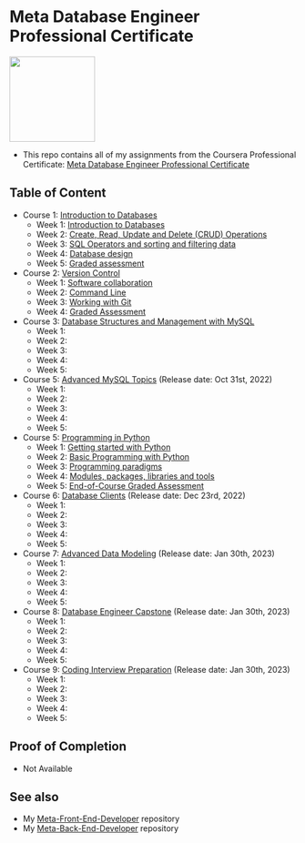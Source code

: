 # Meta Database Engineer Professional Certificate

<img src="./meta-logo.png" width=150>

- This repo contains all of my assignments from the Coursera Professional Certificate: [Meta Database Engineer Professional Certificate](https://www.coursera.org/professional-certificates/meta-database-engineer)

## Table of Content

- Course 1: [Introduction to Databases](https://www.coursera.org/learn/introduction-to-databases?specialization=meta-database-engineer)
  * Week 1: [Introduction to Databases](https://github.com/ginny100/Meta-Database-Engineer/tree/master/Course%201%20-%20Introduction%20to%20Databases/Week%201%20-%20Introduction%20to%20Databases)
  * Week 2: [Create, Read, Update and Delete (CRUD) Operations](https://github.com/ginny100/Meta-Database-Engineer/tree/master/Course%201%20-%20Introduction%20to%20Databases/Week%202%20-%20Create%2C%20Read%2C%20Update%20and%20Delete%20(CRUD)%20Operations)
  * Week 3: [SQL Operators and sorting and filtering data](https://github.com/ginny100/Meta-Database-Engineer/tree/master/Course%201%20-%20Introduction%20to%20Databases/Week%203%20-%20SQL%20Operators%20and%20sorting%20and%20filtering%20data)
  * Week 4: [Database design](https://github.com/ginny100/Meta-Database-Engineer/tree/master/Course%201%20-%20Introduction%20to%20Databases/Week%204%20-%20Database%20design)
  * Week 5: [Graded assessment](https://github.com/ginny100/Meta-Database-Engineer/tree/master/Course%201%20-%20Introduction%20to%20Databases/Week%205%20-%20Graded%20assessment)
- Course 2: [Version Control](https://www.coursera.org/learn/introduction-to-version-control?specialization=meta-front-end-developer)
  * Week 1: [Software collaboration](https://github.com/ginny100/Meta-Database-Engineer/tree/master/Course%202%20-%20Version%20Control/Week%201%20-%20Software%20collaboration)
  * Week 2: [Command Line](https://github.com/ginny100/Meta-Database-Engineer/tree/master/Course%202%20-%20Version%20Control/Week%202%20-%20Command%20Line)
  * Week 3: [Working with Git](https://github.com/ginny100/Meta-Database-Engineer/tree/master/Course%202%20-%20Version%20Control/Week%203%20-%20Working%20with%20Git)
  * Week 4: [Graded Assessment](https://github.com/ginny100/Meta-Database-Engineer/tree/master/Course%202%20-%20Version%20Control/Week%204%20-%20Graded%20Assessment)
- Course 3: [Database Structures and Management with MySQL](https://www.coursera.org/learn/database-structures-and-management-with-mysql?specialization=meta-database-engineer)
  * Week 1: 
  * Week 2: 
  * Week 3: 
  * Week 4: 
  * Week 5: 
- Course 5: [Advanced MySQL Topics](https://www.coursera.org/learn/advanced-mysql-topics?specialization=meta-database-engineer) (Release date: Oct 31st, 2022)
  * Week 1: 
  * Week 2: 
  * Week 3: 
  * Week 4: 
  * Week 5: 
- Course 5: [Programming in Python](https://www.coursera.org/learn/programming-in-python?specialization=meta-back-end-developer)
  * Week 1: [Getting started with Python](https://github.com/ginny100/Meta-Database-Engineer/tree/master/Course%205%20-%20Programming%20in%20Python/Week%201%20-%20Getting%20started%20with%20Python)
  * Week 2: [Basic Programming with Python](https://github.com/ginny100/Meta-Database-Engineer/tree/master/Course%205%20-%20Programming%20in%20Python/Week%202%20-%20Basic%20Programming%20with%20Python)
  * Week 3: [Programming paradigms](https://github.com/ginny100/Meta-Database-Engineer/tree/master/Course%205%20-%20Programming%20in%20Python/Week%203%20-%20Programming%20paradigms)
  * Week 4: [Modules, packages, libraries and tools](https://github.com/ginny100/Meta-Database-Engineer/tree/master/Course%205%20-%20Programming%20in%20Python/Week%204%20-%20Modules%2C%20packages%2C%20libraries%20and%20tools)
  * Week 5: [End-of-Course Graded Assessment](https://github.com/ginny100/Meta-Database-Engineer/tree/master/Course%205%20-%20Programming%20in%20Python/Week%205%20-%20End-of-Course%20Graded%20Assessment)
- Course 6: [Database Clients](https://www.coursera.org/learn/database-clients?specialization=meta-database-engineer) (Release date: Dec 23rd, 2022)
  * Week 1: 
  * Week 2: 
  * Week 3: 
  * Week 4: 
  * Week 5: 
- Course 7: [Advanced Data Modeling](https://www.coursera.org/learn/advanced-data-modeling?specialization=meta-database-engineer) (Release date: Jan 30th, 2023)
  * Week 1: 
  * Week 2: 
  * Week 3: 
  * Week 4: 
  * Week 5: 
- Course 8: [Database Engineer Capstone](https://www.coursera.org/learn/database-engineer-capstone?specialization=meta-database-engineer) (Release date: Jan 30th, 2023)
  * Week 1: 
  * Week 2: 
  * Week 3: 
  * Week 4: 
  * Week 5: 
- Course 9: [Coding Interview Preparation](https://www.coursera.org/learn/coding-interview-preparation?specialization=meta-back-end-developer) (Release date: Jan 30th, 2023)
  * Week 1: 
  * Week 2: 
  * Week 3: 
  * Week 4: 
  * Week 5:

## Proof of Completion

- Not Available

## See also

- My [Meta-Front-End-Developer](https://github.com/ginny100/Meta-Front-End-Developer) repository
- My [Meta-Back-End-Developer](https://github.com/ginny100/Meta-Back-End-Developer) repository

